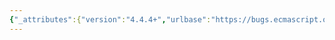 ```yaml
---
{"_attributes":{"version":"4.4.4+","urlbase":"https://bugs.ecmascript.org/","maintainer":"dherman@mozilla.com"},"bug":{"bug_id":2319,"creation_ts":"2013-11-18 22:27:00 -0800","short_desc":"21.2.2.2: \"a List of consisting\"","delta_ts":"2014-06-02 13:28:20 -0700","product":"Draft for 6th Edition","component":"editorial issue","version":"Rev 21: November 8, 2013 Draft","rep_platform":"All","op_sys":"All","bug_status":"RESOLVED","resolution":"FIXED","priority":"Normal","bug_severity":"normal","everconfirmed":true,"reporter":{"uid":"jmdyck","name":"Michael Dyck"},"assigned_to":{"uid":"allen","name":"Allen Wirfs-Brock"},"long_desc":[{"commentid":6838,"comment_count":0,"who":{"uid":"jmdyck","name":"Michael Dyck"},"bug_when":"2013-11-18 22:27:00 -0800","thetext":"In 21.2.2.2 \"Pattern\",\nstep 2.1 says:\n    ... let Input be a List of consisting of the sequence of code points ...\n    ... let Input be a List of consisting the sequence of code units ...\n\nChange \"of consisting of the\" and \"of consisting the\" to just \"of the\"."},{"commentid":6839,"comment_count":1,"who":{"uid":"jmdyck","name":"Michael Dyck"},"bug_when":"2013-11-18 22:28:47 -0800","thetext":"or maybe to \"consisting of the\"."},{"commentid":8333,"comment_count":2,"who":{"uid":"allen","name":"Allen Wirfs-Brock"},"bug_when":"2014-05-12 10:15:06 -0700","thetext":"fixed in rev25 editor's draft"},{"commentid":8626,"comment_count":3,"who":{"uid":"allen","name":"Allen Wirfs-Brock"},"bug_when":"2014-05-23 07:41:29 -0700","thetext":"fixed in rev25"},{"commentid":8845,"comment_count":4,"who":{"uid":"jmdyck","name":"Michael Dyck"},"bug_when":"2014-06-02 13:28:20 -0700","thetext":"confirmed fixed."}]}}
---
```

